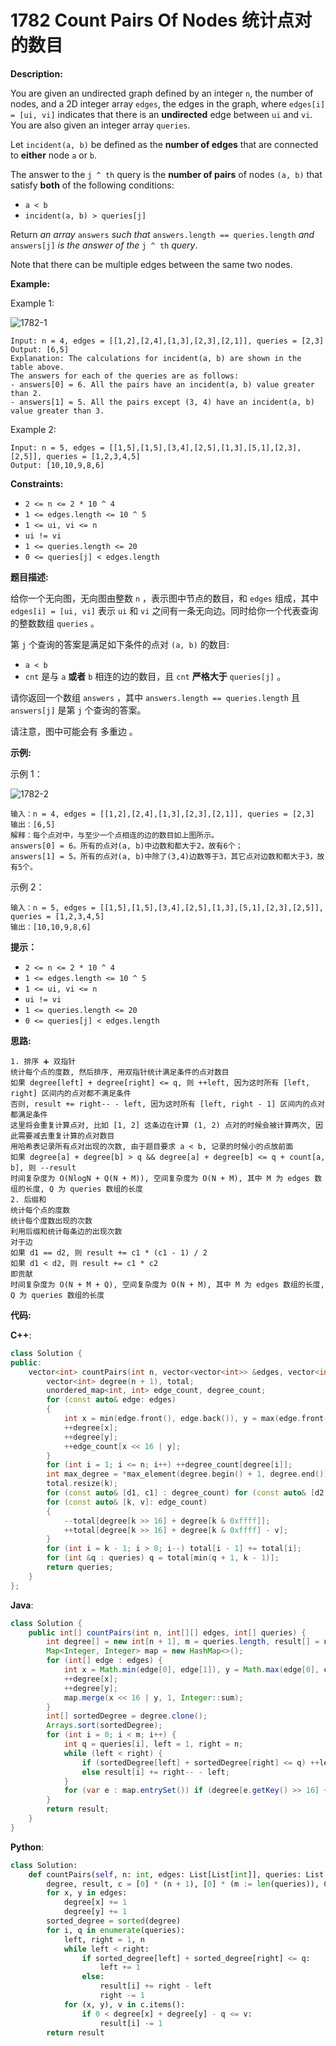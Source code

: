 # 1782 Count Pairs Of Nodes 统计点对的数目

__Description:__

You are given an undirected graph defined by an integer `n`, the number of nodes, and a 2D integer array `edges`, the edges in the graph, where `edges[i] = [ui, vi]` indicates that there is an __undirected__ edge between `ui` and `vi`. You are also given an integer array `queries`.

Let `incident(a, b)` be defined as the __number of edges__ that are connected to __either__ node `a` or `b`.

The answer to the `j ^ th` query is the __number of pairs__ of nodes `(a, b)` that satisfy __both__ of the following conditions:

- `a < b`
- `incident(a, b) > queries[j]`

Return _an array_ `answers` _such that_ `answers.length == queries.length` _and_ `answers[j]` _is the answer of the_ `j ^ th` _query_.

Note that there can be multiple edges between the same two nodes.

__Example:__

Example 1:

![1782-1](https://assets.leetcode.com/uploads/2021/06/08/winword_2021-06-08_00-58-39.png)

```text
Input: n = 4, edges = [[1,2],[2,4],[1,3],[2,3],[2,1]], queries = [2,3]
Output: [6,5]
Explanation: The calculations for incident(a, b) are shown in the table above.
The answers for each of the queries are as follows:
- answers[0] = 6. All the pairs have an incident(a, b) value greater than 2.
- answers[1] = 5. All the pairs except (3, 4) have an incident(a, b) value greater than 3.
```

Example 2:

```text
Input: n = 5, edges = [[1,5],[1,5],[3,4],[2,5],[1,3],[5,1],[2,3],[2,5]], queries = [1,2,3,4,5]
Output: [10,10,9,8,6]
```

__Constraints:__

- `2 <= n <= 2 * 10 ^ 4`
- `1 <= edges.length <= 10 ^ 5`
- `1 <= ui, vi <= n`
- `ui != vi`
- `1 <= queries.length <= 20`
- `0 <= queries[j] < edges.length`

__题目描述:__

给你一个无向图，无向图由整数 `n` ，表示图中节点的数目，和 `edges` 组成，其中 `edges[i] = [ui, vi]` 表示 `ui` 和 `vi` 之间有一条无向边。同时给你一个代表查询的整数数组 `queries` 。

第 `j` 个查询的答案是满足如下条件的点对 `(a, b)` 的数目:

- `a < b`
- `cnt` 是与 `a` __或者__ `b` 相连的边的数目，且 `cnt` __严格大于__ `queries[j]` 。

请你返回一个数组 `answers` ，其中 `answers.length == queries.length` 且 `answers[j]` 是第 `j` 个查询的答案。

请注意，图中可能会有 多重边 。

__示例:__

示例 1：

![1782-2](https://pic.leetcode.cn/1692844033-Kvxjvr-image.png)

```text
输入：n = 4, edges = [[1,2],[2,4],[1,3],[2,3],[2,1]], queries = [2,3]
输出：[6,5]
解释：每个点对中，与至少一个点相连的边的数目如上图所示。
answers[0] = 6。所有的点对(a, b)中边数和都大于2，故有6个；
answers[1] = 5。所有的点对(a, b)中除了(3,4)边数等于3，其它点对边数和都大于3，故有5个。
```

示例 2：

```text
输入：n = 5, edges = [[1,5],[1,5],[3,4],[2,5],[1,3],[5,1],[2,3],[2,5]], queries = [1,2,3,4,5]
输出：[10,10,9,8,6]
```

__提示：__

- `2 <= n <= 2 * 10 ^ 4`
- `1 <= edges.length <= 10 ^ 5`
- `1 <= ui, vi <= n`
- `ui != vi`
- `1 <= queries.length <= 20`
- `0 <= queries[j] < edges.length`

__思路:__

```text
1. 排序 ➕ 双指针
统计每个点的度数, 然后排序, 用双指针统计满足条件的点对数目
如果 degree[left] + degree[right] <= q, 则 ++left, 因为这时所有 [left, right] 区间内的点对都不满足条件
否则, result += right-- - left, 因为这时所有 [left, right - 1] 区间内的点对都满足条件
这里将会重复计算点对, 比如 [1, 2] 这条边在计算 (1, 2) 点对的时候会被计算两次, 因此需要减去重复计算的点对数目
用哈希表记录所有点对出现的次数, 由于题目要求 a < b, 记录的时候小的点放前面
如果 degree[a] + degree[b] > q && degree[a] + degree[b] <= q + count[a, b], 则 --result
时间复杂度为 O(NlogN + Q(N + M)), 空间复杂度为 O(N + M), 其中 M 为 edges 数组的长度, Q 为 queries 数组的长度
2. 后缀和
统计每个点的度数
统计每个度数出现的次数
利用后缀和统计每条边的出现次数
对于边
如果 d1 == d2, 则 result += c1 * (c1 - 1) / 2
如果 d1 < d2, 则 result += c1 * c2
即贡献
时间复杂度为 O(N + M + Q), 空间复杂度为 O(N + M), 其中 M 为 edges 数组的长度, Q 为 queries 数组的长度
```

__代码:__

__C++__:

```C++
class Solution {
public:
    vector<int> countPairs(int n, vector<vector<int>> &edges, vector<int> &queries) {
        vector<int> degree(n + 1), total;
        unordered_map<int, int> edge_count, degree_count;
        for (const auto& edge: edges) 
        {
            int x = min(edge.front(), edge.back()), y = max(edge.front(), edge.back());
            ++degree[x];
            ++degree[y];
            ++edge_count[x << 16 | y];
        }
        for (int i = 1; i <= n; i++) ++degree_count[degree[i]];
        int max_degree = *max_element(degree.begin() + 1, degree.end()), k = (max_degree << 1) + 2;
        total.resize(k);
        for (const auto& [d1, c1] : degree_count) for (const auto& [d2, c2] : degree_count) total[d1 + d2] += c1 * (c1 - 1) / 2 * (d1 == d2) + c1 * c2 * (d1 < d2);
        for (const auto& [k, v]: edge_count) 
        {
            --total[degree[k >> 16] + degree[k & 0xffff]];
            ++total[degree[k >> 16] + degree[k & 0xffff] - v];
        }
        for (int i = k - 1; i > 0; i--) total[i - 1] += total[i];
        for (int &q : queries) q = total[min(q + 1, k - 1)];
        return queries;
    }
};
```

__Java__:

```Java
class Solution {
    public int[] countPairs(int n, int[][] edges, int[] queries) {
        int degree[] = new int[n + 1], m = queries.length, result[] = new int[m];
        Map<Integer, Integer> map = new HashMap<>();
        for (int[] edge : edges) {
            int x = Math.min(edge[0], edge[1]), y = Math.max(edge[0], edge[1]);
            ++degree[x];
            ++degree[y];
            map.merge(x << 16 | y, 1, Integer::sum);
        }
        int[] sortedDegree = degree.clone();
        Arrays.sort(sortedDegree);
        for (int i = 0; i < m; i++) {
            int q = queries[i], left = 1, right = n;
            while (left < right) {
                if (sortedDegree[left] + sortedDegree[right] <= q) ++left;
                else result[i] += right-- - left;
            }
            for (var e : map.entrySet()) if (degree[e.getKey() >> 16] + degree[e.getKey() & 0xffff] > q && degree[e.getKey() >> 16] + degree[e.getKey() & 0xffff] <= q + e.getValue()) --result[i];
        }
        return result;
    }
}
```

__Python__:

```Python
class Solution:
    def countPairs(self, n: int, edges: List[List[int]], queries: List[int]) -> List[int]:
        degree, result, c = [0] * (n + 1), [0] * (m := len(queries)), Counter(tuple(sorted(e)) for e in edges)
        for x, y in edges:
            degree[x] += 1
            degree[y] += 1
        sorted_degree = sorted(degree)
        for i, q in enumerate(queries):
            left, right = 1, n
            while left < right:
                if sorted_degree[left] + sorted_degree[right] <= q:
                    left += 1
                else:
                    result[i] += right - left
                    right -= 1
            for (x, y), v in c.items():
                if 0 < degree[x] + degree[y] - q <= v:
                    result[i] -= 1
        return result
```
